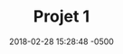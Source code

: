 ---
layout: projet
title: Projet 1
type: Jeu
date: 2018-02-28 15:28:48 -0500
permalink: projet/:title
text: Lorem ipsum dolor sit amet, consectetur adipiscing elit. Mauris sit amet suscipit nunc. Morbi pretium sed dui id hendrerit. Sed tincidunt varius cursus. Suspendisse eu ultricies nulla. Maecenas eu ipsum ex. Nunc lacinia gravida nunc et suscipit<br><br>Morbi in viverra massa. Morbi tincidunt, velit ut placerat luctus, nisl tellus luctus neque, vel dignissim est ipsum id neque. Phasellus eu urna eget.
images: 2
urlimg1: ../img/img_cours1.png
urlimg2: ../img/img_cours1.png
---